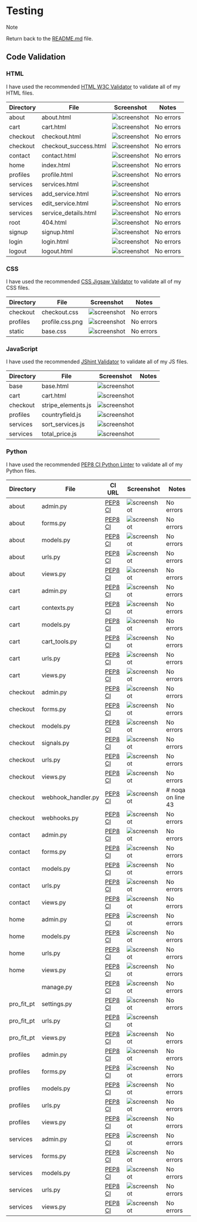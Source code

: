 # Testing

> [!NOTE]  
> Return back to the [README.md](README.md) file.

## Code Validation

### HTML

I have used the recommended [HTML W3C Validator](https://validator.w3.org) to validate all of my HTML files.

| Directory | File | Screenshot | Notes |
| --- | --- | --- | --- |
| about | about.html | ![screenshot](documentation/validation/about.html.png) | No errors |
| cart | cart.html | ![screenshot](documentation/validation/cart.html.png) | No errors |
| checkout | checkout.html | ![screenshot](documentation/validation/checkout.html.png) | No errors |
| checkout | checkout_success.html | ![screenshot](documentation/validation/checkout_success.html.png) | No errors |
| contact | contact.html | ![screenshot](documentation/validation/contact.html.png) | No errors |
| home | index.html | ![screenshot](documentation/validation/index.html.png) | No errors |
| profiles | profile.html | ![screenshot](documentation/validation/profile.html.png) | No errors |
| services | services.html | ![screenshot](documentation/validation/services.html.png)
| services | add_service.html | ![screenshot](documentation/validation/add_service.html.png) | No errors |
| services | edit_service.html | ![screenshot](documentation/validation/edit_service.html.png) | No errors |
| services | service_details.html | ![screenshot](documentation/validation/service_details.html.png) | No errors |
| root | 404.html | ![screenshot](documentation/validation/404.html.png)| No errors |
| signup | signup.html | ![screenshot](documentation/validation/signup.html.png)| No errors |
| login | login.html | ![screenshot](documentation/validation/login.html.png)| No errors |
| logout | logout.html | ![screenshot](documentation/validation/logout.html.png)| No errors |

### CSS

I have used the recommended [CSS Jigsaw Validator](https://jigsaw.w3.org/css-validator) to validate all of my CSS files.

| Directory | File | Screenshot | Notes |
| --- | --- | --- | --- |
| checkout | checkout.css | ![screenshot](documentation/validation/checkout.css.png) | No errors |
| profiles | profile.css.png | ![screenshot](documentation/validation/profile.css.png) | No errors |
| static | base.css | ![screenshot](documentation/validation/static.css.png) | No errors |

### JavaScript

I have used the recommended [JShint Validator](https://jshint.com) to validate all of my JS files.

| Directory | File | Screenshot | Notes |
| --- | --- | --- | --- |
| base | base.html | ![screenshot](documentation/validation/js-in-base.html.png) | |
| cart | cart.html | ![screenshot](documentation/validation/js-remove-item-in-cart.html.png) | |
| checkout | stripe_elements.js | ![screenshot](documentation/validation/stripe_elements.js.png) | |
| profiles | countryfield.js | ![screenshot](documentation/validation/countryfield.js.png) | |
| services | sort_services.js | ![screenshot](documentation/validation/sort_services.js.png) | |
| services | total_price.js | ![screenshot](documentation/validation/total_price.js.png) | |

### Python

I have used the recommended [PEP8 CI Python Linter](https://pep8ci.herokuapp.com) to validate all of my Python files.

| Directory | File | CI URL | Screenshot | Notes |
| --- | --- | --- | --- | --- |
| about | admin.py | [PEP8 CI](https://pep8ci.herokuapp.com/https://raw.githubusercontent.com/DavidFB94/pro-fit-pt/main/about/admin.py) | ![screenshot](documentation/validation/about-admin.py.png) | No errors |
| about | forms.py | [PEP8 CI](https://pep8ci.herokuapp.com/https://raw.githubusercontent.com/DavidFB94/pro-fit-pt/main/about/forms.py) | ![screenshot](documentation/validation/about-forms.py.png) | No errors |
| about | models.py | [PEP8 CI](https://pep8ci.herokuapp.com/https://raw.githubusercontent.com/DavidFB94/pro-fit-pt/main/about/models.py) | ![screenshot](documentation/validation/about-models.py.png) | No errors |
| about | urls.py | [PEP8 CI](https://pep8ci.herokuapp.com/https://raw.githubusercontent.com/DavidFB94/pro-fit-pt/main/about/urls.py) | ![screenshot](documentation/validation/about-urls.py.png) | No errors |
| about | views.py | [PEP8 CI](https://pep8ci.herokuapp.com/https://raw.githubusercontent.com/DavidFB94/pro-fit-pt/main/about/views.py) | ![screenshot](documentation/validation/about-views.py.png) | No errors |
| cart | admin.py | [PEP8 CI](https://pep8ci.herokuapp.com/https://raw.githubusercontent.com/DavidFB94/pro-fit-pt/main/cart/admin.py) | ![screenshot](documentation/validation/cart-admin.py.png) | No errors |
| cart | contexts.py | [PEP8 CI](https://pep8ci.herokuapp.com/https://raw.githubusercontent.com/DavidFB94/pro-fit-pt/main/cart/contexts.py) | ![screenshot](documentation/validation/cart-contexts.py.png) | No errors |
| cart | models.py | [PEP8 CI](https://pep8ci.herokuapp.com/https://raw.githubusercontent.com/DavidFB94/pro-fit-pt/main/cart/models.py) | ![screenshot](documentation/validation/cart-models.py.png) | No errors |
| cart | cart_tools.py | [PEP8 CI](https://pep8ci.herokuapp.com/https://raw.githubusercontent.com/DavidFB94/pro-fit-pt/main/cart/templatetags/cart_tools.py) | ![screenshot](documentation/validation/cart-cart_tools.py.png) | No errors |
| cart | urls.py | [PEP8 CI](https://pep8ci.herokuapp.com/https://raw.githubusercontent.com/DavidFB94/pro-fit-pt/main/cart/urls.py) | ![screenshot](documentation/validation/cart-urls.py.png) | No errors |
| cart | views.py | [PEP8 CI](https://pep8ci.herokuapp.com/https://raw.githubusercontent.com/DavidFB94/pro-fit-pt/main/cart/views.py) | ![screenshot](documentation/validation/cart-views.py.png) | No errors |
| checkout | admin.py | [PEP8 CI](https://pep8ci.herokuapp.com/https://raw.githubusercontent.com/DavidFB94/pro-fit-pt/main/checkout/admin.py) | ![screenshot](documentation/validation/checkout-admin.py.png) | No errors |
| checkout | forms.py | [PEP8 CI](https://pep8ci.herokuapp.com/https://raw.githubusercontent.com/DavidFB94/pro-fit-pt/main/checkout/forms.py) | ![screenshot](documentation/validation/checkout-forms.py.png) | No errors |
| checkout | models.py | [PEP8 CI](https://pep8ci.herokuapp.com/https://raw.githubusercontent.com/DavidFB94/pro-fit-pt/main/checkout/models.py) | ![screenshot](documentation/validation/checkout-models.py.png) | No errors |
| checkout | signals.py | [PEP8 CI](https://pep8ci.herokuapp.com/https://raw.githubusercontent.com/DavidFB94/pro-fit-pt/main/checkout/signals.py) | ![screenshot](documentation/validation/checkout-signals.py.png) | No errors |
| checkout | urls.py | [PEP8 CI](https://pep8ci.herokuapp.com/https://raw.githubusercontent.com/DavidFB94/pro-fit-pt/main/checkout/urls.py) | ![screenshot](documentation/validation/checkout-urls.py.png) | No errors |
| checkout | views.py | [PEP8 CI](https://pep8ci.herokuapp.com/https://raw.githubusercontent.com/DavidFB94/pro-fit-pt/main/checkout/views.py) | ![screenshot](documentation/validation/checkout-views.py.png) | No errors |
| checkout | webhook_handler.py | [PEP8 CI](https://pep8ci.herokuapp.com/https://raw.githubusercontent.com/DavidFB94/pro-fit-pt/main/checkout/webhook_handler.py) | ![screenshot](documentation/validation/checkout-webhook_handler.py.png) | # noqa on line 43 |
| checkout | webhooks.py | [PEP8 CI](https://pep8ci.herokuapp.com/https://raw.githubusercontent.com/DavidFB94/pro-fit-pt/main/checkout/webhooks.py) | ![screenshot](documentation/validation/checkout-webhooks.py.png) | No errors |
| contact | admin.py | [PEP8 CI](https://pep8ci.herokuapp.com/https://raw.githubusercontent.com/DavidFB94/pro-fit-pt/main/contact/admin.py) | ![screenshot](documentation/validation/contact-admin.py.png) | No errors |
| contact | forms.py | [PEP8 CI](https://pep8ci.herokuapp.com/https://raw.githubusercontent.com/DavidFB94/pro-fit-pt/main/contact/forms.py) | ![screenshot](documentation/validation/contact-forms.py.png) | No errors |
| contact | models.py | [PEP8 CI](https://pep8ci.herokuapp.com/https://raw.githubusercontent.com/DavidFB94/pro-fit-pt/main/contact/models.py) | ![screenshot](documentation/validation/contact-models.py.png) | No errors |
| contact | urls.py | [PEP8 CI](https://pep8ci.herokuapp.com/https://raw.githubusercontent.com/DavidFB94/pro-fit-pt/main/contact/urls.py) | ![screenshot](documentation/validation/contact-urls.py.png) | No errors |
| contact | views.py | [PEP8 CI](https://pep8ci.herokuapp.com/https://raw.githubusercontent.com/DavidFB94/pro-fit-pt/main/contact/views.py) | ![screenshot](documentation/validation/contact-views.py.png) | No errors |
| home | admin.py | [PEP8 CI](https://pep8ci.herokuapp.com/https://raw.githubusercontent.com/DavidFB94/pro-fit-pt/main/home/admin.py) | ![screenshot](documentation/validation/home-admin.py.png) | No errors |
| home | models.py | [PEP8 CI](https://pep8ci.herokuapp.com/https://raw.githubusercontent.com/DavidFB94/pro-fit-pt/main/home/models.py) | ![screenshot](documentation/validation/home-models.py.png) | No errors |
| home | urls.py | [PEP8 CI](https://pep8ci.herokuapp.com/https://raw.githubusercontent.com/DavidFB94/pro-fit-pt/main/home/urls.py) | ![screenshot](documentation/validation/home-urls.py.png) | No errors |
| home | views.py | [PEP8 CI](https://pep8ci.herokuapp.com/https://raw.githubusercontent.com/DavidFB94/pro-fit-pt/main/home/views.py) | ![screenshot](documentation/validation/home-views.py.png) | No errors |
|  | manage.py | [PEP8 CI](https://pep8ci.herokuapp.com/https://raw.githubusercontent.com/DavidFB94/pro-fit-pt/main/manage.py) | ![screenshot](documentation/validation/main-manage.py.png) | No errors |
| pro_fit_pt | settings.py | [PEP8 CI](https://pep8ci.herokuapp.com/https://raw.githubusercontent.com/DavidFB94/pro-fit-pt/main/pro_fit_pt/settings.py) | ![screenshot](documentation/validation/main-settings.py.png) | No errors |
| pro_fit_pt | urls.py | [PEP8 CI](https://pep8ci.herokuapp.com/https://raw.githubusercontent.com/DavidFB94/pro-fit-pt/main/pro_fit_pt/urls.py) | ![screenshot](documentation/validation/main-urls.py.png)
| pro_fit_pt | views.py | [PEP8 CI](https://pep8ci.herokuapp.com/https://raw.githubusercontent.com/DavidFB94/pro-fit-pt/main/pro_fit_pt/views.py) | ![screenshot](documentation/validation/main-views.py.png) | No errors |
| profiles | admin.py | [PEP8 CI](https://pep8ci.herokuapp.com/https://raw.githubusercontent.com/DavidFB94/pro-fit-pt/main/profiles/admin.py) | ![screenshot](documentation/validation/profiles-admin.py.png) | No errors |
| profiles | forms.py | [PEP8 CI](https://pep8ci.herokuapp.com/https://raw.githubusercontent.com/DavidFB94/pro-fit-pt/main/profiles/forms.py) | ![screenshot](documentation/validation/profiles-forms.py.png) | No errors |
| profiles | models.py | [PEP8 CI](https://pep8ci.herokuapp.com/https://raw.githubusercontent.com/DavidFB94/pro-fit-pt/main/profiles/models.py) | ![screenshot](documentation/validation/profiles-models.py.png) | No errors |
| profiles | urls.py | [PEP8 CI](https://pep8ci.herokuapp.com/https://raw.githubusercontent.com/DavidFB94/pro-fit-pt/main/profiles/urls.py) | ![screenshot](documentation/validation/profiles-urls.py.png) | No errors |
| profiles | views.py | [PEP8 CI](https://pep8ci.herokuapp.com/https://raw.githubusercontent.com/DavidFB94/pro-fit-pt/main/profiles/views.py) | ![screenshot](documentation/validation/profiles-views.py.png) | No errors |
| services | admin.py | [PEP8 CI](https://pep8ci.herokuapp.com/https://raw.githubusercontent.com/DavidFB94/pro-fit-pt/main/services/admin.py) | ![screenshot](documentation/validation/services-admin.py.png) | No errors |
| services | forms.py | [PEP8 CI](https://pep8ci.herokuapp.com/https://raw.githubusercontent.com/DavidFB94/pro-fit-pt/main/services/forms.py) | ![screenshot](documentation/validation/services-forms.py.png) | No errors |
| services | models.py | [PEP8 CI](https://pep8ci.herokuapp.com/https://raw.githubusercontent.com/DavidFB94/pro-fit-pt/main/services/models.py) | ![screenshot](documentation/validation/services-models.py.png) | No errors |
| services | urls.py | [PEP8 CI](https://pep8ci.herokuapp.com/https://raw.githubusercontent.com/DavidFB94/pro-fit-pt/main/services/urls.py) | ![screenshot](documentation/validation/services-urls.py.png) | No errors |
| services | views.py | [PEP8 CI](https://pep8ci.herokuapp.com/https://raw.githubusercontent.com/DavidFB94/pro-fit-pt/main/services/views.py) | ![screenshot](documentation/validation/services-views.py.png) | No errors |